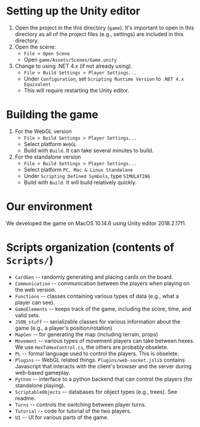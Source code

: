 # Setting up the Unity editor

1. Open the project in the this directory (`game`). It's important to open in this directory as all of the project 
files (e.g., settings) are included in this directory.
1. Open the scene:
    * `File > Open Scene`
    * Open `game/Assets/Scenes/Game.unity`
1. Change to using .NET 4.x (if not already using).
    * `File > Build Settings > Player Settings...`
    * Under `Configuration`, set `Scripting Runtime Version` to `.NET 4.x Equivalent`
    * This will require restarting the Unity editor.


# Building the game

1. For the WebGL version
    * `File > Build Settings > Player Settings...`
    * Select platform `WebGL`
    * Build with `Build`. It can take several minutes to build.
1. For the standalone version
    * `File > Build Settings > Player Settings...`
    * Select platform `PC, Mac & Linux Standalone`
    * Under `Scripting Defined Symbols`, type `SIMULATING`
    * Build with `Build`. It will build relatively quickly.


# Our environment

We developed the game on MacOS 10.14.6 using Unity editor 2018.2.17f1.


# Scripts organization (contents of `Scripts/`)

* `CardGen` -- randomly generating and placing cards on the board.
* `Communication` -- communication between the players when playing on the web version.
* `Functions` -- classes containing various types of data (e.g., what a player can see). 
* `GameElements` -- keeps track of the game, including the score, time, and valid sets.
* `JSON_stuff` -- serializable classes for various information about the game (e.g., a player's position/rotation)
* `MapGen` -- for generating the map (including terrain, props)
* `Movement` -- various types of movement players can take between hexes. We use `HexToHexControl.cs`, the others are probably obselete.
* `PL` -- formal language used to control the players. This is obselete.
* `Plugins` -- WebGL related things. `Plugins/web-socket.jslib` contains Javascript that interacts with the client's browser and the server during web-based gameplay.
* `Python` -- interface to a python backend that can control the players (for standalone playing).
* `ScriptableObjects` -- databases for object types (e.g., trees). See readme.
* `Turns` -- controls the switching between player turns.
* `Tutorial` -- code for tutorial of the two players.
* `UI` -- UI for various parts of the game.
